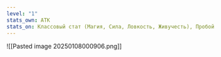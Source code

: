 ```yaml
---
level: "1"
stats_own: АТК
stats_on: Классовый стат (Магия, Сила, Ловкость, Живучесть), Пробой
---
```


![[Pasted image 20250108000906.png]]
